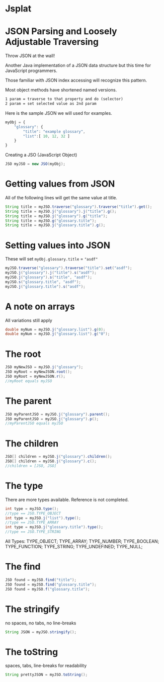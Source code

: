 Jsplat
====

JSON Parsing and Loosely Adjustable Traversing
====

Throw JSON at the wall!

Another Java implementation of a JSON data structure but this time for JavaScript programmers.

Those familiar with JSON index accessing will recognize this pattern.

Most object methods have shortened named versions.

```xml
1 param = traverse to that property and do (selector)
2 param = set selected value as 2nd param
```
Here is the sample JSON we will used for examples.
```javascript
myObj = {
    "glossary": {
        "title": "example glossary",
		"list":[ 10, 12, 32 ]
    }
}
```
Creating a JSO (JavaScript Object)
```java
JSO myJSO = new JSO(myObj);
```


Getting values from JSON
==
All of the following lines will get the same value at title.
```java
String title = myJSO.traverse("glossary").traverse("title").get();
String title = myJSO.j("glossary").j("title").g();
String title = myJSO.j("glossary").g("title");
String title = myJSO.g("glossary.title");
String title = myJSO.j("glossary.title").g();
```


Setting values into JSON
==
These will set `myObj.glossary.title` = `"asdf"`
```java
myJSO.traverse("glossary").traverse("title").set("asdf");
myJSO.j("glossary").j("title").s("asdf");
myJSO.j("glossary").s("title", "asdf");
myJSO.s("glossary.title", "asdf");
myJSO.j("glossary.title").s("asdf");
```

A note on arrays
==
All variations still apply
```java
double myNum = myJSO.j("glossary.list").g(0);
double myNum = myJSO.j("glossary.list").g("0");
```

The root
==
```java
JSO myNewJSO = myJSO.j("glossary");
JSO myRoot = myNewJSON.root();
JSO myRoot = myNewJSON.r();
//myRoot equals myJSO
```

The parent
==
```java
JSO myParentJSO = myJSO.j("glossary").parent();
JSO myParentJSO = myJSO.j("glossary").p();
//myParentJSO equals myJSO
```

The children
==
```java
JSO[] children = myJSO.j("glossary").children();
JSO[] children = myJSO.j("glossary").c();
//children = [JSO, JSO]
```

The type
==
There are more types available. Reference is not completed.
```java
int type = myJSO.type();
//type == JSO.TYPE_OBJECT
int type = myJSO.j("list").type();
//type == JSO.TYPE_ARRAY
int type = myJSO.j("glossary.title").type();
//type == JSO.TYPE_STRING
```
All Types:
TYPE_OBJECT;
TYPE_ARRAY;
TYPE_NUMBER;
TYPE_BOOLEAN;
TYPE_FUNCTION;
TYPE_STRING;
TYPE_UNDEFINED;
TYPE_NULL;

The find
==
```java
JSO found = myJSO.find("title");
JSO found = myJSO.find("glossary.title");
JSO found = myJSO.f("glossary.title");
```

The stringify
==
no spaces, no tabs, no line-breaks
```java
String JSON = myJSO.stringify();
```

The toString
==
spaces, tabs, line-breaks for readability
```java
String prettyJSON = myJSO.toString();
```
